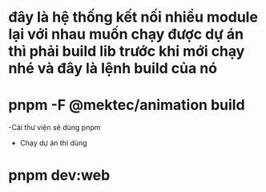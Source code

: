 # đây là hệ thống kết nối nhiều module lại với nhau muốn chạy được dự án thì phải build lib trước khi mới chạy nhé và đây là lệnh build của nó 
 # pnpm -F @mektec/animation build
 -Cài thư viện sẽ dùng pnpm 
 - Chạy dự án thì dùng 
  # pnpm dev:web
